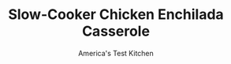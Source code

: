 ---
layout: ../../layouts/MarkdownPostLayout.astro
title: Slow-Cooker Chicken Enchilada Casserole
author: America's Test Kitchen
pubDate: 2023-03-15
description: "Enchiladas in the slow cooker? We had our doubts. And they only deepened after we tried a few recipes."
image_url: https://res.cloudinary.com/hksqkdlah/image/upload/ar_1:1,c_fill,dpr_2.0,f_auto,fl_lossy.progressive.strip_profile,g_faces:auto,q_auto:low,w_344/8599_sfs-chickenenchiladacasserole-35-276077
tags: ["Main Courses","Southwest (Tex-Mex)","Chicken","Slow Cooker"]
calories: 5193
protein: 53
carbohydrates: 53
fats: 
fiber: 6
ingredients: ["12 (6-inch), corn tortillas","9 (6-inch), flour tortillas","3 pounds, boneless, skinless chicken breasts",", Salt and pepper","3 tablespoons, vegetable oil","1 , onion, chopped fine","8 , garlic cloves, minced","2 tablespoons, chili powder","1 teaspoon, ground cumin","1 (15-ounce) can, tomato sauce","1/2 cup, low-sodium chicken broth","1/3 cup, tomato paste","2 cups, shredded Colby Jack cheese","1/2 cup, chopped fresh cilantro","2 tablespoons, minced drained jarred pickled jalapenos"]
serves: 8
time: "3 to 4 hours on low"
instructions: ["TOAST TORTILLAS Adjust oven rack to upper-middle position and heat broiler. Arrange corn tortillas directly on oven rack. Broil until spotty brown, 1 to 2 minutes per side. Transfer to plate and repeat with flour tortillas.","COOK CHICKEN Pat chicken dry with paper towels and season with salt and pepper. Heat 2 tablespoons oil in large skillet over medium-high heat until just smoking. Cook chicken until well browned and cooked through, about 5 minutes per side. Transfer to cutting board. Let rest 5 minutes and shred; reserve.","MAKE FILLING Heat remaining oil in now-empty skillet over medium heat until shimmering. Cook onion until softened, about 5 minutes. Add garlic, chili powder, and cumin and cook until fragrant, about 30 seconds. Stir in tomato sauce, chicken broth, and tomato paste. Reserve 1 cup tomato sauce. Simmer remaining tomato sauce over medium-low heat, stirring occasionally, until thickened, 8 to 10 minutes. Transfer to medium bowl and stir in chicken, 1 cup cheese, cilantro, and jalapenos.","ASSEMBLE AND BAKE Line slow-cooker insert with foil according to photo below. Following diagram at bottom of page, place 3 flour tortillas in bottom of slow-cooker insert. Layer with 2 corn tortillas, one-third of chicken mixture, and 2 more corn tortillas. Repeat twice, ending with chicken-mixture layer and reserving last 2 corn tortillas. Sprinkle with ½ cup cheese, cover, and cook on low heat for 3 to 4 hours. Tear reserved corn tortillas into small pieces. Remove lid and top casserole with tortilla pieces and remaining cheese. Replace lid and let cheese melt, about 10 minutes. Serve with reserved sauce."]
nutrition: ["1129 mg Potassium","769 mg Phosphorus","357 mg Calcium","4 mg Iron","113 mg Magnesium","1075 mg Sodium","3 mg Zinc","24 g Fat","20 mg Niacin (B3)","10 g Monounsaturated","3 g Polyunsaturated","10 mg Vitamin C","151 mg Cholesterol","7 g Saturated","6 g Fiber","55 µg Folic acid","43 µg Folate (food)","6 g Sugars","13 µg Vitamin K","260 g Water","53 g Carbs","136 µg Folate equivalent (total)","53 g Protein","4 mg Vitamin E","1 mg Vitamin B6","140 µg Vitamin A","649 kcal Energy","5193 calories"]
notes: "Serve this hearty casserole with sour cream, diced avocado, and lime wedges."
---